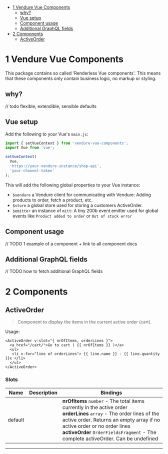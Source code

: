 <!-- START doctoc generated TOC please keep comment here to allow auto update -->
<!-- DON'T EDIT THIS SECTION, INSTEAD RE-RUN doctoc TO UPDATE -->


- [1 Vendure Vue Components](#1-vendure-vue-components)
  - [why?](#why)
  - [Vue setup](#vue-setup)
  - [Component usage](#component-usage)
  - [Additional GraphQL fields](#additional-graphql-fields)
- [2 Components](#2-components)
  - [ActiveOrder](#activeorder)

<!-- END doctoc generated TOC please keep comment here to allow auto update -->

# 1 Vendure Vue Components

This package contains so called 'Renderless Vue components'. This means that these components only contain business logic,
no markup or styling.

## why?
// todo flexible, extendible, sensible defaults

## Vue setup

Add the following to your Vue's `main.js`:

```js
import { setVueContext } from 'vendure-vue-components';
import Vue from 'vue';

setVueContext(
  Vue,
  'https://your-vendure-instance/shop-api',
  'your-channel-token'
);
```

This will add the following global properties to your Vue instance:

- `$vendure` a Vendure client for communicating with Vendure: Adding products to order, fetch a product, etc.
- `$store` a global store used for storing a customers ActiveOrder.
- `$emitter` an instance of `mitt`: A tiny 200b event emitter used for global events like `Product added to order` or `Out of stock error`

## Component usage

// TODO 1 example of a component + link to all component docs

## Additional GraphQL fields

// TODO how to fetch additional GraphQL fields

# 2 Components

## ActiveOrder

> Component to display the items in the current active order (cart).

Usage:

```vue
<ActiveOrder v-slot="{ nrOfItems, orderLines }">
  <a href="/cart/">Go to cart ( {{ nrOfItems }} )</a>
  <ul>
   <li v-for="line of orderLines"> {{ line.name }} - {{ line.quantity }}x </li>
  </ul>
</ActiveOrder>
```

### Slots

| Name    | Description | Bindings                                                                                                                                                                                                                                                                                    |
| ------- | ----------- | ------------------------------------------------------------------------------------------------------------------------------------------------------------------------------------------------------------------------------------------------------------------------------------------- |
| default |             | **nrOfItems** `number` - The total items currently in the active order<br/>**orderLines** `array` - The order lines of the active order. Returns an empty array if no active order or no order lines<br/>**activeOrder** `OrderFieldsFragment` - The complete activeOrder. Can be undefined |

---
